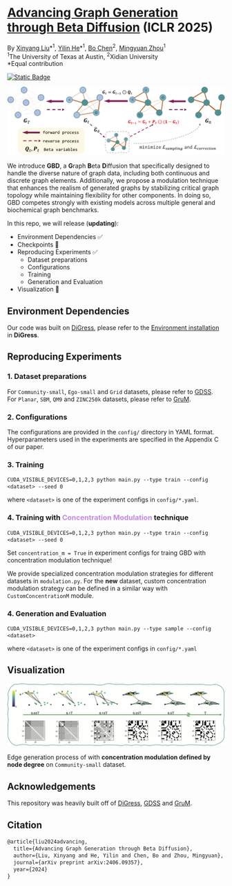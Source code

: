 # [Advancing Graph Generation through Beta Diffusion](https://arxiv.org/abs/2406.09357) (ICLR 2025)

By [Xinyang Liu](https://xinyangatk.github.io)\*<sup>1</sup>, [Yilin He](https://scholar.google.com/citations?user=oJu3WzsAAAAJ&hl=en)\*<sup>1</sup>, [Bo Chen](https://web.xidian.edu.cn/bchen/)<sup>2</sup>, [Mingyuan Zhou](https://mingyuanzhou.github.io)<sup>1</sup>
\
<sup>1</sup>The University of Texas at Austin, <sup>2</sup>Xidian University
\
\*Equal contribution

<a href='https://arxiv.org/pdf/2406.09357'><img alt="Static Badge" src="https://img.shields.io/badge/Paper-arXiv-red"></a>


![Overview of GBD](assets/model.png)

We introduce **GBD**, a **G**raph **B**eta **D**iffusion that specifically designed to handle the diverse nature of graph data, including both continuous and discrete graph elements. 
Additionally, we propose a modulation technique that enhances the realism of generated graphs by stabilizing critical graph topology while maintaining flexibility for other components. 
In doing so, GBD competes strongly with existing models across multiple general and biochemical graph benchmarks. 

In this repo, we will release (**updating**):

- Environment Dependencies &#x2705;
- Checkpoints &#x1F4CC;
- Reproducing Experiments &#x2705;
  - Dataset preparations 
  - Configurations 
  - Training 
  - Generation and Evaluation
- Visualization &#x1F4CC;


<a name="environment dependencies"></a>
## Environment Dependencies
Our code was built on [DiGress](https://arxiv.org/abs/2209.14734), please refer to the [Environment installation]((https://github.com/cvignac/DiGress?tab=readme-ov-file#environment-installation)) in **DiGress**.


<a name="reproducing experiments"></a>
## Reproducing Experiments

### 1. Dataset preparations

For `Community-small`, `Ego-small` and `Grid` datasets, please refer to [GDSS](https://github.com/harryjo97/GDSS).\
For `Planar`, `SBM`, `QM9` and `ZINC250k` datasets, please refer to [GruM](https://github.com/harryjo97/GruM/tree/master/GruM_2D#1-dataset-preparations).

### 2. Configurations
The configurations are provided in the ```config/``` directory in YAML format. Hyperparameters used in the experiments are specified in the Appendix C of our paper.

### 3. Training 
```
CUDA_VISIBLE_DEVICES=0,1,2,3 python main.py --type train --config <dataset> --seed 0
```
where ```<dataset>``` is one of the experiment configs in ```config/*.yaml```.

### 4. Training with <span style="color:#c488ec;">Concentration Modulation </span>technique
```
CUDA_VISIBLE_DEVICES=0,1,2,3 python main.py --type train --config <dataset> --seed 0
```
Set ```concentration_m = True``` in experiment configs for traing GBD with concentration modulation technique!

We provide specialized concentration modulation strategies for different datasets in ```modulation.py```. 
For the **new** dataset, custom concentration modulation strategy can be defined in a similar way with ```CustomConcentrationM``` module.



### 4. Generation and Evaluation
```
CUDA_VISIBLE_DEVICES=0,1,2,3 python main.py --type sample --config <dataset>
```
where ```<dataset>``` is one of the experiment configs in ```config/*.yaml```

<a name="visualization"></a>
## Visualization
![Overview of GBD](assets/eta.png)

Edge generation process of with **concentration modulation defined by node degree** on  `Community-small` dataset.



<a name="acknowledgements"></a>
## Acknowledgements
This repository was heavily built off of [DiGress](https://github.com/cvignac/DiGress), [GDSS](https://github.com/harryjo97/GDSS) and [GruM](https://github.com/harryjo97/GruM/tree/master/GruM_2D).

<a name="citation"></a>
## Citation
```
@article{liu2024advancing,
  title={Advancing Graph Generation through Beta Diffusion},
  author={Liu, Xinyang and He, Yilin and Chen, Bo and Zhou, Mingyuan},
  journal={arXiv preprint arXiv:2406.09357},
  year={2024}
}
```




